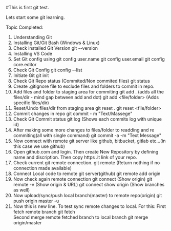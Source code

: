 #This is first git test.

Lets start some git learning.

Topic Completed:

1. Understanding Git
2. Installing Git/Git Bash (Windows & Linux)
3. Check installed Git Version 
    git --version
4. Installing VS Code
5. Set Git config using
    git config user.name
    git config user.email
    git config core.editor
6. Check Git Config
    git config --list
7. Initiate Git
    git init  
8. Check Git Repo status (Commited/Non commited files)
    git status
9. Create .gitignore file to exclude files and folders to commit in repo.
10. Add files and folder to staging area for commiting
        git add . (adds all the files/dir - mind gap between add and dot)
        git add <file/folder> (Adds specific files/dir)
11. Reset/Undo files/dir from staging area
        git reset .
        git reset <file/folder> 
12. Commit changes in repo
        git commit - m "Text/Massege" 
13. Check Git Commit status
        git log
        (Shows each commits log with unique id) 
14. After making some more changes to files/folder to readding and re commiting(all with single command)
        git commit -a -m "Text Message"
15. Now connect with remote git server like github, bitbucket, gitlab etc...(in this case we use github)                                         
16. Open github.com and login. Then create New Repository by defining name and discription. Then copy https .it link of your repo.
17. Check current git remote connection.
        git remote
        (Return nothing if no connection made available)
18. Connect Local code to remote git server(github) 
        git remote add origin <repo link>
19. Now check again remote connection
        git connect (Show origin)
        git remote -v (Show origin & URL)
        git connect show origin (Show branches as well)
20. Now upload/sync/push local branch(master) to remote repo(origin)
        git push origin master -u
21. Now this is new line. To test sync remote changes to local. For this: 
        First fetch remote branch
        git fetch  
        Second merge remote fetched branch to local branch
        git merge origin/master
             
